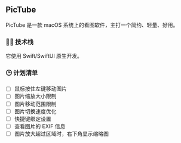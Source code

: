 ## PicTube

PicTube 是一款 macOS 系统上的看图软件，主打一个简约、轻量、好用。

### 👨‍💻 技术栈

它使用 Swift/SwiftUI 原生开发。

### 🕒 计划清单
- [ ] 鼠标按住左键移动图片
- [ ] 图片缩放大小限制
- [ ] 图片移动范围限制
- [ ] 图片切换速度优化
- [ ] 快捷键绑定设置
- [ ] 查看图片的 EXIF 信息
- [ ] 图片放大超过区域时，右下角显示缩略图